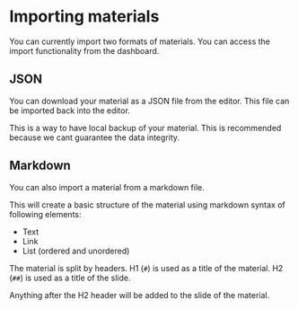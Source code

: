 # Importing materials

You can currently import two formats of materials. You can access the import functionality from the dashboard.

## JSON

You can download your material as a JSON file from the editor. 
This file can be imported back into the editor.

This is a way to have local backup of your material.
This is recommended because we cant guarantee the data integrity.

## Markdown

You can also import a material from a markdown file.

This will create a basic structure of the material using markdown syntax of following elements:

- Text
- Link
- List (ordered and unordered)

The material is split by headers. 
H1 (`#`) is used as a title of the material.
H2 (`##`) is used as a title of the slide.

Anything after the H2 header will be added to the slide of the material.